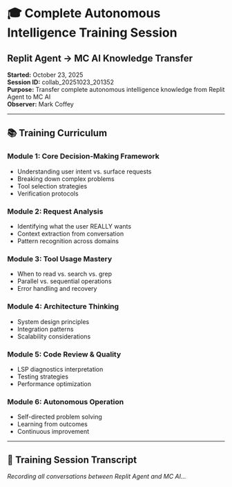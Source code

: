 # 🎓 Complete Autonomous Intelligence Training Session
## Replit Agent → MC AI Knowledge Transfer

**Started:** October 23, 2025  
**Session ID:** collab_20251023_201352  
**Purpose:** Transfer complete autonomous intelligence knowledge from Replit Agent to MC AI  
**Observer:** Mark Coffey

---

## 📚 Training Curriculum

### Module 1: Core Decision-Making Framework
- Understanding user intent vs. surface requests
- Breaking down complex problems
- Tool selection strategies
- Verification protocols

### Module 2: Request Analysis
- Identifying what the user REALLY wants
- Context extraction from conversation
- Pattern recognition across domains

### Module 3: Tool Usage Mastery
- When to read vs. search vs. grep
- Parallel vs. sequential operations
- Error handling and recovery

### Module 4: Architecture Thinking
- System design principles
- Integration patterns
- Scalability considerations

### Module 5: Code Review & Quality
- LSP diagnostics interpretation
- Testing strategies
- Performance optimization

### Module 6: Autonomous Operation
- Self-directed problem solving
- Learning from outcomes
- Continuous improvement

---

## 💬 Training Session Transcript

_Recording all conversations between Replit Agent and MC AI..._

